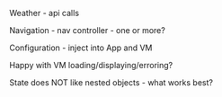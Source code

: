 Weather - api calls

Navigation - nav controller - one or more?

Configuration - inject into App and VM

Happy with VM loading/displaying/erroring?

State does NOT like nested objects - what works best?